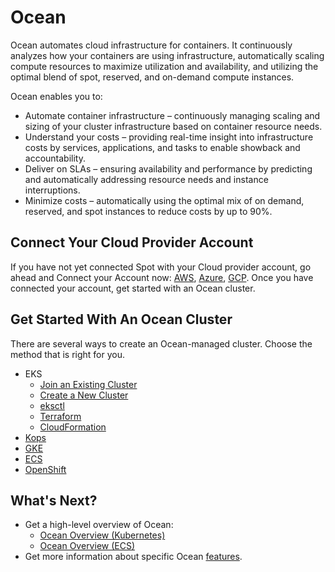 # Ocean

Ocean automates cloud infrastructure for containers. It continuously analyzes how your containers are using infrastructure, automatically scaling compute resources to maximize utilization and availability, and utilizing the optimal blend of spot, reserved, and on-demand compute instances.

Ocean enables you to:

- Automate container infrastructure – continuously managing scaling and sizing of your cluster infrastructure based on container resource needs.
- Understand your costs – providing real-time insight into infrastructure costs by services, applications, and tasks to enable showback and accountability.
- Deliver on SLAs – ensuring availability and performance by predicting and automatically addressing resource needs and instance interruptions.
- Minimize costs – automatically using the optimal mix of on demand, reserved, and spot instances to reduce costs by up to 90%.

## Connect Your Cloud Provider Account

If you have not yet connected Spot with your Cloud provider account, go ahead and Connect your Account now: [AWS](connect-your-cloud-provider/aws-account), [Azure](connect-your-cloud-provider/azure-account), [GCP](connect-your-cloud-provider/gcp-project). Once you have connected your account, get started with an Ocean cluster.

## Get Started With An Ocean Cluster

There are several ways to create an Ocean-managed cluster. Choose the method that is right for you.

- EKS
  - [Join an Existing Cluster](/ocean/getting-started/eks/join-an-existing-cluster)
  - [Create a New Cluster](/ocean/getting-started/eks/create-a-new-cluster)
  - [eksctl](/ocean/tools-and-integrations/eksctl/)
  - [Terraform](/ocean/getting-started/eks/terraform)
  - [CloudFormation](https://aws.amazon.com/quickstart/architecture/spotinst-ocean-eks/)
- [Kops](/ocean/tools-and-integrations/kops/)
- [GKE](/ocean/getting-started/gke)
- [ECS](/ocean/getting-started/ecs)
- [OpenShift](/ocean/tools-and-integrations/openshift/)

## What's Next?

- Get a high-level overview of Ocean:
  - [Ocean Overview (Kubernetes)](ocean/overview-kubernetes)
  - [Ocean Overview (ECS)](ocean/overview-ecs)
- Get more information about specific Ocean [features](/ocean/features/).
